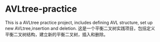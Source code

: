 # AVLtree-practice
This is a AVLtree practice project, includes defining AVL structure, set up new AVLtree,insertion and deletion. 这是一个平衡二叉树实践项目，包括定义平衡二叉树结构，建立新的平衡二叉树，插入和删除。
